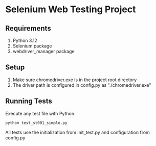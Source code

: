 # Selenium Web Testing Project

## Requirements
1. Python 3.12
2. Selenium package
3. webdriver_manager package

## Setup
1. Make sure chromedriver.exe is in the project root directory
2. The driver path is configured in config.py as "./chromedriver.exe"

## Running Tests
Execute any test file with Python:
```
python test_st001_simple.py
```

All tests use the initialization from init_test.py and configuration from config.py
